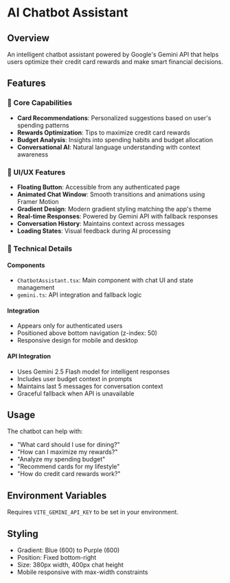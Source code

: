# AI Chatbot Assistant

## Overview
An intelligent chatbot assistant powered by Google's Gemini API that helps users optimize their credit card rewards and make smart financial decisions.

## Features

### 🎯 Core Capabilities
- **Card Recommendations**: Personalized suggestions based on user's spending patterns
- **Rewards Optimization**: Tips to maximize credit card rewards
- **Budget Analysis**: Insights into spending habits and budget allocation
- **Conversational AI**: Natural language understanding with context awareness

### 🎨 UI/UX Features
- **Floating Button**: Accessible from any authenticated page
- **Animated Chat Window**: Smooth transitions and animations using Framer Motion
- **Gradient Design**: Modern gradient styling matching the app's theme
- **Real-time Responses**: Powered by Gemini API with fallback responses
- **Conversation History**: Maintains context across messages
- **Loading States**: Visual feedback during AI processing

### 🔧 Technical Details

#### Components
- `ChatbotAssistant.tsx`: Main component with chat UI and state management
- `gemini.ts`: API integration and fallback logic

#### Integration
- Appears only for authenticated users
- Positioned above bottom navigation (z-index: 50)
- Responsive design for mobile and desktop

#### API Integration
- Uses Gemini 2.5 Flash model for intelligent responses
- Includes user budget context in prompts
- Maintains last 5 messages for conversation context
- Graceful fallback when API is unavailable

## Usage

The chatbot can help with:
- "What card should I use for dining?"
- "How can I maximize my rewards?"
- "Analyze my spending budget"
- "Recommend cards for my lifestyle"
- "How do credit card rewards work?"

## Environment Variables
Requires `VITE_GEMINI_API_KEY` to be set in your environment.

## Styling
- Gradient: Blue (600) to Purple (600)
- Position: Fixed bottom-right
- Size: 380px width, 400px chat height
- Mobile responsive with max-width constraints
